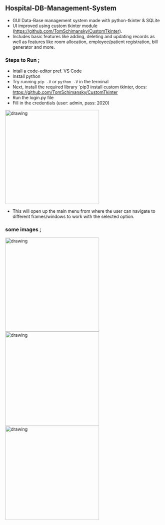## Hospital-DB-Management-System
- GUI Data-Base management system made with python-tkinter & SQLite  
- UI improved using custom tkinter module (https://github.com/TomSchimansky/CustomTkinter).  
- Includes basic features like adding, deleting and updating records as well as features like room allocation, employee/patient registration, bill generator and more.

### Steps to Run ; 
- Intall a code-editor pref. VS Code  
- Install python  
- Try running `pip -V` or `python -V` in the terminal  
- Next, install the required library `pip3 install custom tkinter, docs: https://github.com/TomSchimansky/CustomTkinter  
- Run the login.py file  
- Fill in the credentials (user: admin, pass: 2020)     
 <img src="https://user-images.githubusercontent.com/102300255/188245177-bb8d8cfd-0efa-4456-a7da-3c31ac07f9e1.png" alt="drawing" width="300"/>  
 
- This will open up the main menu from where the user can navigate to different frames/windows to work with the selected option.   
### some images ;
 <img src="https://user-images.githubusercontent.com/102300255/190835873-db1b6cc7-e75e-4d12-8a3b-4472d7207a10.png" alt="drawing" width="300"/>  
 <img src="https://user-images.githubusercontent.com/102300255/205307929-2f477711-7e02-4098-ba8b-ee500d46ae7f.png" alt="drawing" width="300"/> 
 <img src="https://user-images.githubusercontent.com/102300255/205308439-6fb17863-bd02-47c2-9fe3-2041cabd1940.png" alt="drawing" width="300"/>  


